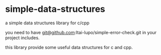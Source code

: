 # simple-data-structures
a simple data structures library for c/cpp 

you need to have git@github.com:Itai-lupo/simple-error-check.git in your project includes.

this library provide some useful data structures for c and cpp.
